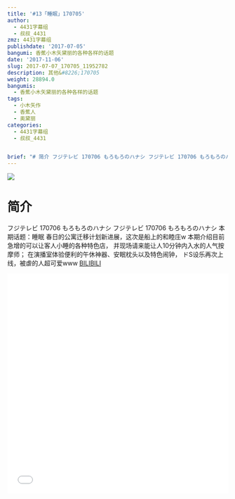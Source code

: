 ```yaml
---
title: '#13「睡眠」170705'
author:
  - 4431字幕组
  - 叔叔_4431
zmz: 4431字幕组
publishdate: '2017-07-05'
bangumi: 香蕉小木矢黛丽的各种各样的话题
date: '2017-11-06'
slug: 2017-07-07_170705_11952782
description: 其他&#8226;170705
weight: 28894.0
bangumis:
  - 香蕉小木矢黛丽的各种各样的话题
tags:
  - 小木矢作
  - 香蕉人
  - 奥黛丽
categories:
  - 4431字幕组
  - 叔叔_4431


brief: "# 简介 フジテレビ 170706 もろもろのハナシ フジテレビ 170706 もろもろのハナシ 本期话题：睡眠 春日的公寓迁移计划新进展，这次是船上的和睦庄w 本期介绍目前急增的可以让客人小睡的各种特色店， 并现场请来能让人10分钟内入水的人气按摩师； 在演播室体验便利的午休神器、安眠枕头以及特色闹钟， ドS设乐再次上线，被虐的人超可爱www"
---
```

![](https://i.imgur.com/U8H3rfQ.png)
# 简介  
フジテレビ 170706 もろもろのハナシ
フジテレビ 170706 もろもろのハナシ
本期话题：睡眠
春日的公寓迁移计划新进展，这次是船上的和睦庄w
本期介绍目前急增的可以让客人小睡的各种特色店，
并现场请来能让人10分钟内入水的人气按摩师；
在演播室体验便利的午休神器、安眠枕头以及特色闹钟，
ドS设乐再次上线，被虐的人超可爱www
  [BILIBILI](https://www.bilibili.com/video/av11952782/)

  <iframe src="//www.bilibili.com/blackboard/player.html?aid=11952782" width="100%" height="500" frameborder="0" allowfullscreen="allowfullscreen"></iframe>
